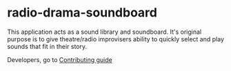 # radio-drama-soundboard

This application acts as a sound library and soundboard. It's original purpose is to give theatre/radio improvisers ability to quickly select and play sounds that fit in their story.

Developers, go to [Contributing guide]('./CONTRIBUTING.md')
